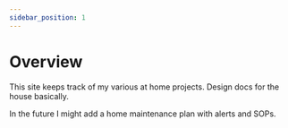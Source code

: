 ```yaml
---
sidebar_position: 1
---
```


# Overview

This site keeps track of my various at home projects.  Design docs for the house basically.

In the future I might add a home maintenance plan with alerts and SOPs.